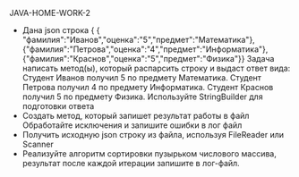 JAVA-HOME-WORK-2


* Дана json строка { { "фамилия":"Иванов","оценка":"5","предмет":"Математика"},{"фамилия":"Петрова","оценка":"4","предмет":"Информатика"},{"фамилия":"Краснов","оценка":"5","предмет":"Физика"}} Задача написать метод(ы), который распарсить строку и выдаст ответ вида: Студент Иванов получил 5 по предмету Математика. Студент Петрова получил 4 по предмету Информатика. Студент Краснов получил 5 по предмету Физика. Используйте StringBuilder для подготовки ответа
* Создать метод, который запишет результат работы в файл Обработайте исключения и запишите ошибки в лог файл
* Получить исходную json строку из файла, используя FileReader или Scanner
* Реализуйте алгоритм сортировки пузырьком числового массива, результат после каждой итерации запишите в лог-файл.
